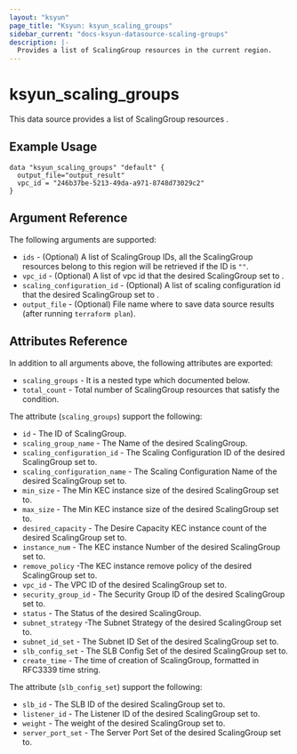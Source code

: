 ```yaml
---
layout: "ksyun"
page_title: "Ksyun: ksyun_scaling_groups"
sidebar_current: "docs-ksyun-datasource-scaling-groups"
description: |-
  Provides a list of ScalingGroup resources in the current region.
---
```


# ksyun_scaling_groups

This data source provides a list of ScalingGroup resources .

## Example Usage

```hcl
data "ksyun_scaling_groups" "default" {
  output_file="output_result"
  vpc_id = "246b37be-5213-49da-a971-8748d73029c2"
}
```

## Argument Reference

The following arguments are supported:

* `ids` - (Optional) A list of ScalingGroup IDs, all the ScalingGroup resources belong to this region will be retrieved if the ID is `""`.
* `vpc_id` - (Optional) A list of vpc id that the desired ScalingGroup set to .
* `scaling_configuration_id` -  (Optional) A list of scaling configuration id that the desired ScalingGroup set to .
* `output_file` - (Optional) File name where to save data source results (after running `terraform plan`).

## Attributes Reference

In addition to all arguments above, the following attributes are exported:

* `scaling_groups` - It is a nested type which documented below.
* `total_count` - Total number of ScalingGroup resources that satisfy the condition.

The attribute (`scaling_groups`) support the following:

* `id` - The ID of ScalingGroup.
* `scaling_group_name` - The Name of the desired ScalingGroup.
* `scaling_configuration_id` - The Scaling Configuration ID of the desired ScalingGroup set to. 
* `scaling_configuration_name` - The Scaling Configuration Name of the desired ScalingGroup set to.
* `min_size` - The Min KEC instance size of the desired ScalingGroup set to.
* `max_size` - The Min KEC instance size of the desired ScalingGroup set to.
* `desired_capacity` - The Desire Capacity KEC instance count of the desired ScalingGroup set to.
* `instance_num` - The KEC instance Number of the desired ScalingGroup set to. 
* `remove_policy` -The KEC instance remove policy of the desired ScalingGroup set to.
* `vpc_id` - The VPC ID of the desired ScalingGroup set to.
* `security_group_id` - The Security Group ID of the desired ScalingGroup set to.
* `status` - The Status of the desired ScalingGroup.
* `subnet_strategy` -The Subnet Strategy of the desired ScalingGroup set to.
* `subnet_id_set` - The Subnet ID Set of the desired ScalingGroup set to.
* `slb_config_set` - The SLB Config Set of the desired ScalingGroup set to.
* `create_time` - The time of creation of ScalingGroup, formatted in RFC3339 time string.

The attribute (`slb_config_set`) support the following:

* `slb_id` - The SLB ID of the desired ScalingGroup set to.
* `listener_id` - The Listener ID of the desired ScalingGroup set to.
* `weight` - The weight of the desired ScalingGroup set to.
* `server_port_set` - The Server Port Set of the desired ScalingGroup set to.